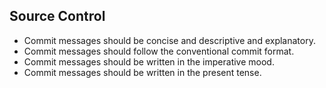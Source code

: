 ## Source Control

- Commit messages should be concise and descriptive and explanatory.
- Commit messages should follow the conventional commit format.
- Commit messages should be written in the imperative mood.
- Commit messages should be written in the present tense.
